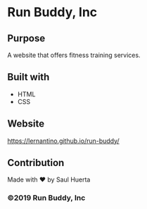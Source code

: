# Run Buddy, Inc

## Purpose
A website that offers fitness training services.

## Built with
* HTML
* CSS

## Website
https://lernantino.github.io/run-buddy/

## Contribution
Made with ❤️ by Saul Huerta

### ©️2019 Run Buddy, Inc
